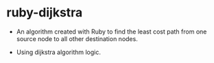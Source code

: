 # ruby-dijkstra

- An algorithm created with Ruby to find the least cost path from one source node to all other destination nodes.

- Using dijkstra algorithm logic.
